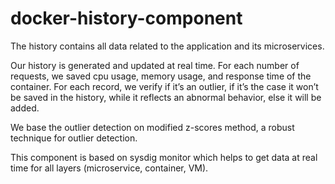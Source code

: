 # docker-history-component

The history contains all data related to the application and its microservices.

Our history is generated and updated at real time. 
For each number of requests, we saved cpu usage, memory usage, and response time of the container. 
For each record, we verify if it’s an outlier, if it’s the case it won’t be saved in the history, while it reflects an abnormal behavior, else it will be added. 

We base the outlier detection on modified z-scores method, a robust technique for outlier detection.

This component is based on sysdig monitor which helps to get data at real time for all layers (microservice, container, VM).
